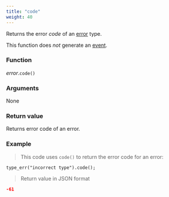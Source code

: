 ```yaml
---
title: "code"
weight: 40
---
```


Returns the error *code* of an [error](..) type.

This function does *not* generate an [event](../../../overview/events).

### Function

*error*.`code()`

### Arguments

None

### Return value

Returns error code of an error.

### Example

> This code uses `code()` to return the error code for an error:

```thingsdb,json_response
type_err("incorrect type").code();
```

> Return value in JSON format

```json
-61
```
